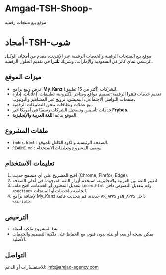 # Amgad-TSH-Shoop-
موقع بيع منتجات رقميه 

# أمجاد-TSH-شوب

موقع بيع المنتجات الرقمية والخدمات الرقمية عبر الإنترنت، مقدم من **أمجاد**، الوكيل الرسمي لماي كانز في السعودية والإمارات، وشريك **تلنترا** في تقديم الحلول الرقمية.

## ميزات الموقع

- عرض وبيع برامج **My_Kanz** للشركات (أكثر من 15 تطبيق).  
- تقديم خدمات **تلنترا** الرقمية: تصميم مواقع ومتاجر إلكترونية، تطبيقات، إعلانات، إدارة صفحات التواصل الاجتماعي، انيميشن، ترويج عبر المشاهير واليوتيوب.  
- بيع عملات وبطاقات شحن للتطبيقات الرقمية.  
- خدمات تأسيس وتسجيل الشركات رسميًا في أمريكا عبر **Frybes**.  
- الموقع يدعم **اللغة العربية والإنجليزية**.  

## ملفات المشروع

- `index.html` : الصفحة الرئيسية والكود الكامل للموقع.  
- `README.md` : وصف المشروع وتعليمات الاستخدام.  

## تعليمات الاستخدام

1. افتح المشروع على أي متصفح حديث (Chrome, Firefox, Edge).  
2. لتغيير اللغة بين العربية والإنجليزية، استخدم أزرار اللغة الموجودة في أعلى الصفحة.  
3. لتعديل المحتوى أو الخدمات، افتح ملف `index.html` وقم بتعديل النصوص داخل `<section>` الخاصة بالخدمات أو المنتجات.  
4. لإضافة برامج My_Kanz جديدة، قم بتحديث قائمة `AR_APPS` و`EN_APPS` داخل `<script>`.

## الترخيص

- هذا المشروع ملكية **أمجاد**.  
- يمكن نسخه أو بيعه أو نقله بدون قيود، مع الحفاظ على ملكية التصميم والخدمات الأصلية.

## التواصل

للاستفسارات أو الدعم: [info@amjad-agency.com](mailto:info@amjad-agency.com)
